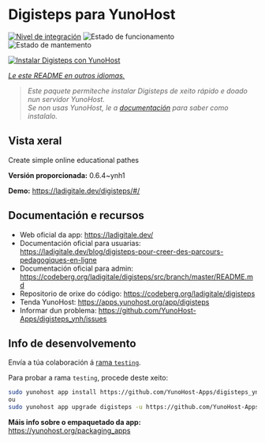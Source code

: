 <!--
NOTA: Este README foi creado automáticamente por <https://github.com/YunoHost/apps/tree/master/tools/readme_generator>
NON debe editarse manualmente.
-->

# Digisteps para YunoHost

[![Nivel de integración](https://apps.yunohost.org/badge/integration/digisteps)](https://ci-apps.yunohost.org/ci/apps/digisteps/)
![Estado de funcionamento](https://apps.yunohost.org/badge/state/digisteps)
![Estado de mantemento](https://apps.yunohost.org/badge/maintained/digisteps)

[![Instalar Digisteps con YunoHost](https://install-app.yunohost.org/install-with-yunohost.svg)](https://install-app.yunohost.org/?app=digisteps)

*[Le este README en outros idiomas.](./ALL_README.md)*

> *Este paquete permíteche instalar Digisteps de xeito rápido e doado nun servidor YunoHost.*  
> *Se non usas YunoHost, le a [documentación](https://yunohost.org/install) para saber como instalalo.*

## Vista xeral

Create simple online educational pathes

**Versión proporcionada:** 0.6.4~ynh1

**Demo:** <https://ladigitale.dev/digisteps/#/>
## Documentación e recursos

- Web oficial da app: <https://ladigitale.dev/>
- Documentación oficial para usuarias: <https://ladigitale.dev/blog/digisteps-pour-creer-des-parcours-pedagogiques-en-ligne>
- Documentación oficial para admin: <https://codeberg.org/ladigitale/digisteps/src/branch/master/README.md>
- Repositorio de orixe do código: <https://codeberg.org/ladigitale/digisteps>
- Tenda YunoHost: <https://apps.yunohost.org/app/digisteps>
- Informar dun problema: <https://github.com/YunoHost-Apps/digisteps_ynh/issues>

## Info de desenvolvemento

Envía a túa colaboración á [rama `testing`](https://github.com/YunoHost-Apps/digisteps_ynh/tree/testing).

Para probar a rama `testing`, procede deste xeito:

```bash
sudo yunohost app install https://github.com/YunoHost-Apps/digisteps_ynh/tree/testing --debug
ou
sudo yunohost app upgrade digisteps -u https://github.com/YunoHost-Apps/digisteps_ynh/tree/testing --debug
```

**Máis info sobre o empaquetado da app:** <https://yunohost.org/packaging_apps>

